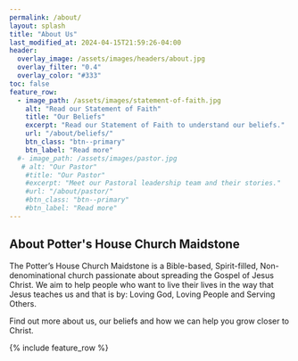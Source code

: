 ```yaml
---
permalink: /about/
layout: splash
title: "About Us"
last_modified_at: 2024-04-15T21:59:26-04:00
header:
  overlay_image: /assets/images/headers/about.jpg
  overlay_filter: "0.4"
  overlay_color: "#333"
toc: false
feature_row:
  - image_path: /assets/images/statement-of-faith.jpg
    alt: "Read our Statement of Faith"
    title: "Our Beliefs"
    excerpt: "Read our Statement of Faith to understand our beliefs."
    url: "/about/beliefs/"
    btn_class: "btn--primary"
    btn_label: "Read more"
  #- image_path: /assets/images/pastor.jpg
   # alt: "Our Pastor"
    #title: "Our Pastor"
    #excerpt: "Meet our Pastoral leadership team and their stories."
    #url: "/about/pastor/"
    #btn_class: "btn--primary"
    #btn_label: "Read more"
---
```


## About Potter's House Church Maidstone

The Potter’s House Church Maidstone is a Bible-based, Spirit-filled, Non-denominational church passionate about spreading the Gospel of Jesus Christ. We aim to help people who want to live their lives in the way that Jesus teaches us and that is by: Loving God, Loving People and Serving Others.

Find out more about us, our beliefs and how we can help you grow closer to Christ.

{% include feature_row %}